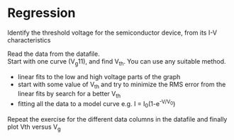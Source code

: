 # Regression

Identify the threshold voltage for the semiconductor device, from its I-V characteristics

Read the data from the datafile. <br>
Start with one curve (V<sub>g</sub>11), and find V<sub>th</sub>. You can use any suitable method. <br>
- linear fits to the low and high voltage parts of the graph
- start with some value of V<sub>th</sub> and try to minimize the RMS error from the linear fits by search for a better V<sub>th</sub>
- fitting all the data to a model curve e.g.  I = I<sub>0</sub>(1-e<sup>-V/V<sub>0</sub></sup>)

Repeat the exercise for the different data columns in the datafile and finally plot Vth versus V<sub>g</sub>
